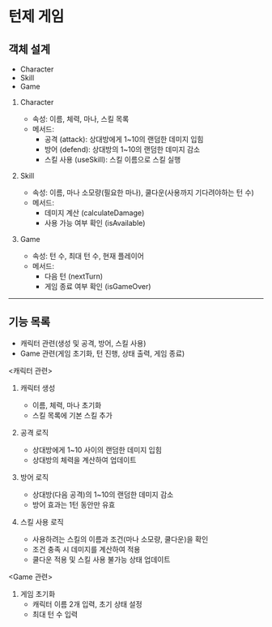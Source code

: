 # 턴제 게임
## 객체 설계
- Character
- Skill
- Game

1. Character
    - 속성: 이름, 체력, 마나, 스킬 목록
    - 메서드:
        - 공격 (attack): 상대방에게 1~10의 랜덤한 데미지 입힘
        - 방어 (defend): 상대방의 1~10의 랜덤한 데미지 감소
        - 스킬 사용 (useSkill): 스킬 이름으로 스킬 실행

2. Skill
    - 속성: 이름, 마나 소모량(필요한 마나), 쿨다운(사용까지 기다려야하는 턴 수)
    - 메서드:
        - 데미지 계산 (calculateDamage)
        - 사용 가능 여부 확인 (isAvailable)

3. Game
    - 속성: 턴 수, 최대 턴 수, 현재 플레이어
    - 메서드:
        - 다음 턴 (nextTurn)
        - 게임 종료 여부 확인 (isGameOver)

---

## 기능 목록
- 캐릭터 관련(생성 및 공격, 방어, 스킬 사용)
- Game 관련(게임 초기화, 턴 진행, 상태 출력, 게임 종료)

<캐릭터 관련>
1. 캐릭터 생성
   - 이름, 체력, 마나 초기화
   - 스킬 목록에 기본 스킬 추가

2. 공격 로직
   - 상대방에게 1~10 사이의 랜덤한 데미지 입힘
   - 상대방의 체력을 계산하여 업데이트
   
3. 방어 로직
   - 상대방(다음 공격)의 1~10의 랜덤한 데미지 감소
   - 방어 효과는 1턴 동안만 유효

4. 스킬 사용 로직
   - 사용하려는 스킬의 이름과 조건(마나 소모량, 쿨다운)을 확인
   - 조건 충족 시 데미지를 계산하여 적용
   - 쿨다운 적용 및 스킬 사용 불가능 상태 업데이트

<Game 관련>
1. 게임 초기화
   - 캐릭터 이름 2개 입력, 초기 상태 설정
   - 최대 턴 수 입력
